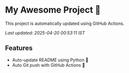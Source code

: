 # My Awesome Project 🚀

This project is automatically updated using GitHub Actions.

_Last updated: 2025-04-20 00:53:11 IST_

## Features
- Auto-update README using Python 🐍
- Auto Git push with GitHub Actions 🤖
